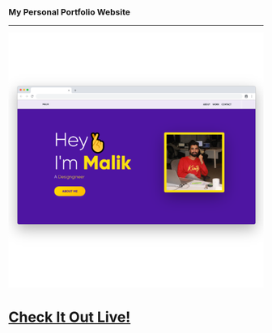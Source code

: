 ### My Personal Portfolio Website

<hr>

<a href="https://malikbagwala.dev">
<img src="https://raw.githubusercontent.com/MalikBagwala/creative-malik-portfolio/dev-malik/assets/thumbnail.png"></a>

<a href="https://malikbagwala.dev"><h1> Check It Out Live!</a>

